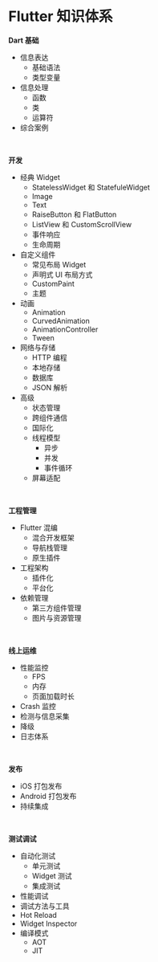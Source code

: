 # Flutter 知识体系

**Dart 基础**
* 信息表达
  * 基础语法
  * 类型变量
* 信息处理
  * 函数
  * 类
  * 运算符
* 综合案例 

<br/>

**开发**
* 经典 Widget
  * StatelessWidget 和 StatefuleWidget
  * Image
  * Text
  * RaiseButton 和 FlatButton
  * ListView 和 CustomScrollView
  * 事件响应
  * 生命周期
* 自定义组件
  * 常见布局 Widget
  * 声明式 UI 布局方式
  * CustomPaint
  * 主题
* 动画
  * Animation
  * CurvedAnimation
  * AnimationController
  * Tween
* 网络与存储
  * HTTP 编程
  * 本地存储
  * 数据库
  * JSON 解析
* 高级
  * 状态管理
  * 跨组件通信
  * 国际化
  * 线程模型
    * 异步
    * 并发
    * 事件循环
  * 屏幕适配

<br/>

**工程管理**
* Flutter 混编
  * 混合开发框架
  * 导航栈管理
  * 原生插件
* 工程架构
  * 插件化
  * 平台化
* 依赖管理
  * 第三方组件管理
  * 图片与资源管理

<br/>

**线上运维**
* 性能监控
  * FPS
  * 内存
  * 页面加载时长
* Crash 监控
* 检测与信息采集
* 降级
* 日志体系

<br/>

**发布**
* iOS 打包发布
* Android 打包发布
* 持续集成

<br/>

**测试调试**
* 自动化测试
  * 单元测试
  * Widget 测试
  * 集成测试
* 性能调试
* 调试方法与工具
* Hot Reload
* Widget Inspector
* 编译模式
  * AOT
  * JIT